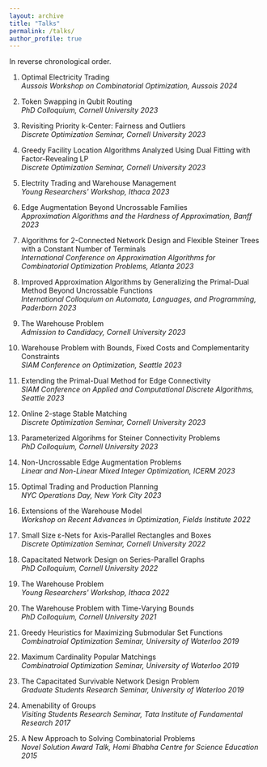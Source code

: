 ```yaml
---
layout: archive
title: "Talks"
permalink: /talks/
author_profile: true
---
```


In reverse chronological order.

1. Optimal Electricity Trading\
   *Aussois Workshop on Combinatorial Optimization, Aussois 2024*

2. Token Swapping in Qubit Routing\
   *PhD Colloquium, Cornell University 2023*

3. Revisiting Priority k-Center: Fairness and Outliers\
   *Discrete Optimization Seminar, Cornell University 2023*

4. Greedy Facility Location Algorithms Analyzed Using Dual Fitting with Factor-Revealing LP\
   *Discrete Optimization Seminar, Cornell University 2023*

5. Electrity Trading and Warehouse Management\
   *Young Researchers' Workshop, Ithaca 2023*

6. Edge Augmentation Beyond Uncrossable Families\
   *Approximation Algorithms and the Hardness of Approximation, Banff 2023*

7. Algorithms for 2-Connected Network Design and Flexible Steiner Trees with a Constant Number of Terminals\
   *International Conference on Approximation Algorithms for Combinatorial Optimization Problems, Atlanta 2023*

8. Improved Approximation Algorithms by Generalizing the Primal-Dual Method Beyond Uncrossable Functions\
   *International Colloquium on Automata, Languages, and Programming, Paderborn 2023*

9. The Warehouse Problem\
    *Admission to Candidacy, Cornell University 2023*

10. Warehouse Problem with Bounds, Fixed Costs and Complementarity Constraints\
    *SIAM Conference on Optimization, Seattle 2023*

11. Extending the Primal-Dual Method for Edge Connectivity\
    *SIAM Conference on Applied and Computational Discrete Algorithms, Seattle 2023*

12. Online 2-stage Stable Matching\
   *Discrete Optimization Seminar, Cornell University 2023*

13. Parameterized Algorihms for Steiner Connectivity Problems\
    *PhD Colloquium, Cornell University 2023*

14. Non-Uncrossable Edge Augmentation Problems\
    *Linear and Non-Linear Mixed Integer Optimization, ICERM 2023*

15. Optimal Trading and Production Planning\
    *NYC Operations Day, New York City 2023*

16. Extensions of the Warehouse Model\
    *Workshop on Recent Advances in Optimization, Fields Institute 2022*

18. Small Size ε-Nets for Axis-Parallel Rectangles and Boxes\
    *Discrete Optimization Seminar, Cornell University 2022*

19. Capacitated Network Design on Series-Parallel Graphs\
    *PhD Colloquium, Cornell University 2022*

20. The Warehouse Problem\
    *Young Researchers' Workshop, Ithaca 2022*

21. The Warehouse Problem with Time-Varying Bounds\
    *PhD Colloquium, Cornell University 2021*

22. Greedy Heuristics for Maximizing Submodular Set Functions\
    *Combinatroial Optimization Seminar, University of Waterloo 2019*

23. Maximum Cardinality Popular Matchings\
    *Combinatroial Optimization Seminar, University of Waterloo 2019*

24. The Capacitated Survivable Network Design Problem\
    *Graduate Students Research Seminar, University of Waterloo 2019*

25. Amenability of Groups\
    *Visiting Students Research Seminar, Tata Institute of Fundamental Research 2017*

26. A New Approach to Solving Combinatorial Problems\
    *Novel Solution Award Talk, Homi Bhabha Centre for Science Education 2015*
